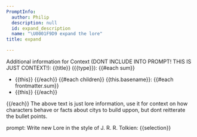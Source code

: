```yaml
---
PromptInfo:
  author: Philip
  description: null
  id: expand_description
  name: "\U0001F9D9 expand the lore"
title: expand

---
```



Additional information for Context
(DONT INCLUDE INTO PROMPT! THIS IS JUST CONTEXT!):
{{title}} ({{type}}): 
{{#each sum}}
-  {{this}}
{{/each}}
{{#each children}}
{{this.basename}}:
{{#each frontmatter.sum}}
-  {{this}}
{{/each}}

{{/each}}
The above text is just lore information, use it for context on how characters behave or facts about citys to build uppon, but dont reitterate the bullet points.

prompt:
Write new Lore in the style of J. R. R. Tolkien:
{{selection}}